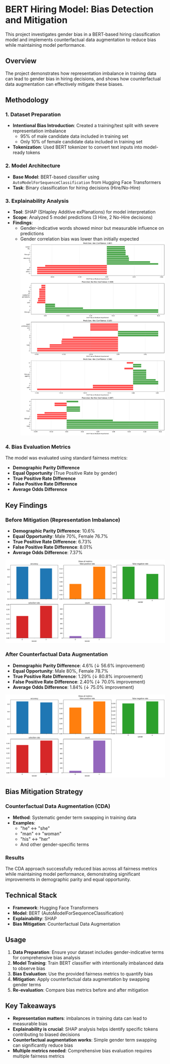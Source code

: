 # BERT Hiring Model: Bias Detection and Mitigation

This project investigates gender bias in a BERT-based hiring classification model and implements counterfactual data augmentation to reduce bias while maintaining model performance.

## Overview

The project demonstrates how representation imbalance in training data can lead to gender bias in hiring decisions, and shows how counterfactual data augmentation can effectively mitigate these biases.

## Methodology

### 1. Dataset Preparation
- **Intentional Bias Introduction**: Created a training/test split with severe representation imbalance
  - 95% of male candidate data included in training set
  - Only 10% of female candidate data included in training set
- **Tokenization**: Used BERT tokenizer to convert text inputs into model-ready tokens

### 2. Model Architecture
- **Base Model**: BERT-based classifier using `AutoModelForSequenceClassification` from Hugging Face Transformers
- **Task**: Binary classification for hiring decisions (Hire/No-Hire)

### 3. Explainability Analysis
- **Tool**: SHAP (SHapley Additive exPlanations) for model interpretation
- **Scope**: Analyzed 5 model predictions (3 Hire, 2 No-Hire decisions)
- **Findings**: 
  - Gender-indicative words showed minor but measurable influence on predictions
  - Gender correlation bias was lower than initially expected
![SHAp](https://github.com/youssefokeil/Uncovering-Bias-and-Explaining-Decisions-in-a-Text-Based-Job-Screening-Model/blob/main/images/beforeCDA-SHAP.png)

### 4. Bias Evaluation Metrics
The model was evaluated using standard fairness metrics:
- **Demographic Parity Difference**
- **Equal Opportunity** (True Positive Rate by gender)
- **True Positive Rate Difference**
- **False Positive Rate Difference**
- **Average Odds Difference**

## Key Findings

### Before Mitigation (Representation Imbalance)
- **Demographic Parity Difference**: 10.6%
- **Equal Opportunity**: Male 70%, Female 76.7%
- **True Positive Rate Difference**: 6.73%
- **False Positive Rate Difference**: 8.01%
- **Average Odds Difference**: 7.37%

![BeforeCDA](https://github.com/youssefokeil/Uncovering-Bias-and-Explaining-Decisions-in-a-Text-Based-Job-Screening-Model/blob/main/images/beforeCDA.png)

### After Counterfactual Data Augmentation
- **Demographic Parity Difference**: 4.6% (↓ 56.6% improvement)
- **Equal Opportunity**: Male 80%, Female 78.7%
- **True Positive Rate Difference**: 1.29% (↓ 80.8% improvement)
- **False Positive Rate Difference**: 2.40% (↓ 70.0% improvement)
- **Average Odds Difference**: 1.84% (↓ 75.0% improvement)

![AfterCDA](https://github.com/youssefokeil/Uncovering-Bias-and-Explaining-Decisions-in-a-Text-Based-Job-Screening-Model/blob/main/images/afterCDA.png)

## Bias Mitigation Strategy

### Counterfactual Data Augmentation (CDA)
- **Method**: Systematic gender term swapping in training data
- **Examples**:
  - "he" ↔ "she"
  - "man" ↔ "woman"
  - "his" ↔ "her"
  - And other gender-specific terms

### Results
The CDA approach successfully reduced bias across all fairness metrics while maintaining model performance, demonstrating significant improvements in demographic parity and equal opportunity.

## Technical Stack

- **Framework**: Hugging Face Transformers
- **Model**: BERT (AutoModelForSequenceClassification)
- **Explainability**: SHAP
- **Bias Mitigation**: Counterfactual Data Augmentation

## Usage

1. **Data Preparation**: Ensure your dataset includes gender-indicative terms for comprehensive bias analysis
2. **Model Training**: Train BERT classifier with intentionally imbalanced data to observe bias
3. **Bias Evaluation**: Use the provided fairness metrics to quantify bias
4. **Mitigation**: Apply counterfactual data augmentation by swapping gender terms
5. **Re-evaluation**: Compare bias metrics before and after mitigation

## Key Takeaways

- **Representation matters**: imbalances in training data can lead to measurable bias
- **Explainability is crucial**: SHAP analysis helps identify specific tokens contributing to biased decisions
- **Counterfactual augmentation works**: Simple gender term swapping can significantly reduce bias
- **Multiple metrics needed**: Comprehensive bias evaluation requires multiple fairness metrics
